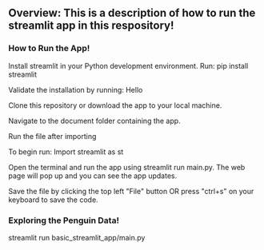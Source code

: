 ## Overview: This is a description of how to run the streamlit app in this respository! 

### How to Run the App!

Install streamlit in your Python development environment. Run: pip install streamlit

Validate the installation by running: Hello

Clone this repository or download the app to your local machine.

Navigate to the document folder containing the app.

Run the file after importing

To begin run: Import streamlit as st

Open the terminal and run the app using streamlit run main.py. The web page will pop up and you can see the app updates.

Save the file by clicking the top left "File" button OR press "ctrl+s" on your keyboard to save the code.

### Exploring the Penguin Data!
streamlit run basic_streamlit_app/main.py
